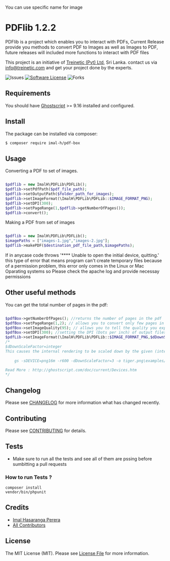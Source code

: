 You can use specific name for image

# PDFlib 1.2.2
PDFlib is a project which enables you to interact with PDFs, Current Release provide you methods to convert PDF to Images as well as Images to PDF, future releases will included more functions to interact with PDF files

This project is an initiative of [Treinetic (Pvt) Ltd](http://www.treinetic.com), Sri Lanka. 
contact us via info@treinetic.com and get your project done by the experts.

![Issues](https://img.shields.io/github/issues/imalhasaranga/PDFBox.svg)
[![Software License](https://img.shields.io/badge/license-MIT-blue.svg)](LICENSE.md)
![Forks](https://img.shields.io/github/forks/imalhasaranga/PDFBox.svg)


## Requirements

You should have [Ghostscript](http://www.ghostscript.com/) >= 9.16 installed and configured.

## Install

The package can be installed via composer:
``` bash
$ composer require imal-h/pdf-box
```

## Usage

Converting a PDF to set of images.

```php

$pdflib = new ImalH\PDFLib\PDFLib();
$pdflib->setPdfPath($pdf_file_path);
$pdflib->setOutputPath($folder_path_for_images);
$pdflib->setImageFormat(\ImalH\PDFLib\PDFLib::$IMAGE_FORMAT_PNG);
$pdflib->setDPI(300);
$pdflib->setPageRange(1,$pdflib->getNumberOfPages());
$pdflib->convert();

```

Making a PDF from set of images

```php

$pdflib = new ImalH\PDFLib\PDFLib();
$imagePaths = ["images-1.jpg","images-2.jpg"];
$pdflib->makePDF($destination_pdf_file_path,$imagePaths);

```

If in anycase code throws '**** Unable to open the initial device, quitting.' this type of error that means program can't create temporary files because of a permission problem, this error only comes in the Linux or Mac Oparating systems so Please check the apache log and provide necessay permissions

## Other useful methods
You can get the total number of pages in the pdf:
```php

$pdfBox->getNumberOfPages(); //returns the number of pages in the pdf
$pdfBox->setPageRange(1,2); // allows you to convert only few pages in the PDF Document
$pdfBox->setImageQuality(95); // allows you to tell the quality you expect in the output Jpg file (only jpg)
$pdfBox->setDPI(300); //setting the DPI (Dots per inch) of output files
$pdfLib->setImageFormat(\ImalH\PDFLib\PDFLib::$IMAGE_FORMAT_PNG,$dDownScaleFactor=null);   //this will set the output image format, default it is jpg, but I recommend using pdf to png because it seems it is faster
/*
$dDownScaleFactor=integer
This causes the internal rendering to be scaled down by the given (integer <= 8) factor before being output. For example, the following will produce a 200dpi output png from a 600dpi internal rendering:
    
    gs -sDEVICE=png16m -r600 -dDownScaleFactor=3 -o tiger.png\examples/tiger.png

Read More : http://ghostscript.com/doc/current/Devices.htm
*/
```

## Changelog

Please see [CHANGELOG](CHANGELOG.md) for more information what has changed recently.

## Contributing

Please see [CONTRIBUTING](CONTRIBUTING.md) for details.


## Tests

- Make sure to run all the tests and see all of them are pssing before sumbitting a pull requests

### How to run Tests ? 
    composer install
    vendor/bin/phpunit


## Credits

- [Imal Hasaranga Perera](https://github.com/imalhasaranga)
- [All Contributors](../../contributors)


## License

The MIT License (MIT). Please see [License File](LICENSE.md) for more information.
